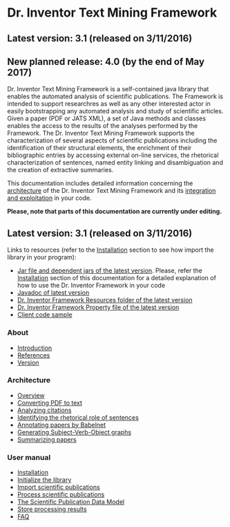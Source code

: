 <h1>Dr. Inventor Text Mining Framework</h1>

## Latest version: 3.1 (released on 3/11/2016)

## New planned release: 4.0 (by the end of May 2017)

Dr. Inventor Text Mining Framework is a self-contained java library that enables the automated analysis of scientific publications. The Framework is intended to support researchres as well as any other interested actor in easily bootstrapping any automated analysis and study of scientific articles. Given a paper (PDF or JATS XML), a set of Java methods and classes enables the access to the results of the analyses performed by the Framework. The Dr. Inventor Text Mining Framework supports the characterization of several aspects of scientific publications including the identification of their structural elements, the enrichment of their bibliographic entries by accessing external on-line services, the rhetorical characterization of sentences, named entity linking and disambiguation and the creation of extractive summaries.

This documentation includes detailed information concerning the [architecture](Components) of the Dr. Inventor Text Mining Framework and its [integration and exploitation](Installation) in your code.

**Please, note that parts of this documentation are currently under editing.**

## Latest version: 3.1 (released on 3/11/2016)

Links to resources (refer to the [Installation](Installation.md) section to see how import the library in your program):
* [Jar file and dependent jars of the latest version](http://backingdata.org/dri/library/latest/jarWithDeps.html). Please, refer the [Installation](Installation) section of this documentation for a detailed explanation of how to use the Dr. Inventor Framework in your code
* [Javadoc of latest version](http://backingdata.org/dri/library/latest/javadoc.html)
* [Dr. Inventor Framework Resources folder of the latest version](http://backingdata.org/dri/library/latest/resourceFolder.html)
* [Dr. Inventor Framework Property file of the latest version](http://backingdata.org/dri/library/latest/configurationFile.html)
* [Client code sample](https://github.com/fra82/driframework)


<h3>About</h3>

* [Introduction](Introduction.md)
* [References](References.md)
* [Version](Version.md)

<h3>Architecture</h3>

* [Overview](ArchitectureOverview.md)
* [Converting PDF to text](PDFtoText.md)
* [Analyzing citations](Citation.md)
* [Identifying the rhetorical role of sentences](RhetSentence.md)
* [Annotating papers by Babelnet](BabelnetAnn.md)
* [Generating Subject-Verb-Object graphs](SVOgraph.md)
* [Summarizing papers](Summa.md)


<h3>User manual</h3>

* [Installation](Installation.md)
* [Initialize the library](Initialize.md)
* [Import scientific publications](ImportDoc.md)
* [Process scientific publications](ProcessDoc.md)
* [The Scientific Publication Data Model](ScuPubDataModel.md)
* [Store processing results](StoreDoc.md)
* [FAQ](FAQ.md)

